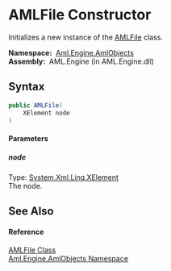 AMLFile Constructor
===================
Initializes a new instance of the [AMLFile][1] class.

  **Namespace:**  [Aml.Engine.AmlObjects][2]  
  **Assembly:**  AML.Engine (in AML.Engine.dll)

Syntax
------

```csharp
public AMLFile(
	XElement node
)
```

#### Parameters

##### *node*
Type: [System.Xml.Linq.XElement][3]  
The node.


See Also
--------

#### Reference
[AMLFile Class][1]  
[Aml.Engine.AmlObjects Namespace][2]  

[1]: README.md
[2]: ../README.md
[3]: https://docs.microsoft.com/dotnet/api/system.xml.linq.xelement
[4]: https://www.automationml.org
[5]: ../../icons/logoShade.png